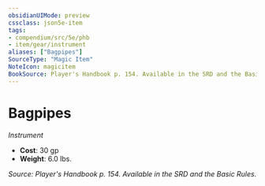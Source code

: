 ```yaml
---
obsidianUIMode: preview
cssclass: json5e-item
tags:
- compendium/src/5e/phb
- item/gear/instrument
aliases: ["Bagpipes"]
SourceType: "Magic Item"
NoteIcon: magicitem
BookSource: Player's Handbook p. 154. Available in the SRD and the Basic Rules.
---
```

# Bagpipes
*Instrument*  

- **Cost**: 30 gp
- **Weight**: 6.0 lbs.

*Source: Player's Handbook p. 154. Available in the SRD and the Basic Rules.*
